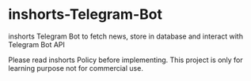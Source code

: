 # inshorts-Telegram-Bot
inshorts Telegram Bot to fetch news, store in database and interact with Telegram Bot API

Please read inshorts Policy before implementing. This project is only for learning purpose not for commercial use.
